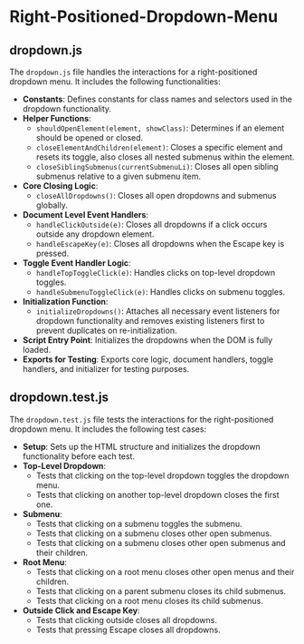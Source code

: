 # Right-Positioned-Dropdown-Menu

## dropdown.js

The `dropdown.js` file handles the interactions for a right-positioned dropdown menu. It includes the following functionalities:

- **Constants**: Defines constants for class names and selectors used in the dropdown functionality.
- **Helper Functions**:
  - `shouldOpenElement(element, showClass)`: Determines if an element should be opened or closed.
  - `closeElementAndChildren(element)`: Closes a specific element and resets its toggle, also closes all nested submenus within the element.
  - `closeSiblingSubmenus(currentSubmenuLi)`: Closes all open sibling submenus relative to a given submenu item.
- **Core Closing Logic**:
  - `closeAllDropdowns()`: Closes all open dropdowns and submenus globally.
- **Document Level Event Handlers**:
  - `handleClickOutside(e)`: Closes all dropdowns if a click occurs outside any dropdown element.
  - `handleEscapeKey(e)`: Closes all dropdowns when the Escape key is pressed.
- **Toggle Event Handler Logic**:
  - `handleTopToggleClick(e)`: Handles clicks on top-level dropdown toggles.
  - `handleSubmenuToggleClick(e)`: Handles clicks on submenu toggles.
- **Initialization Function**:
  - `initializeDropdowns()`: Attaches all necessary event listeners for dropdown functionality and removes existing listeners first to prevent duplicates on re-initialization.
- **Script Entry Point**: Initializes the dropdowns when the DOM is fully loaded.
- **Exports for Testing**: Exports core logic, document handlers, toggle handlers, and initializer for testing purposes.

## dropdown.test.js

The `dropdown.test.js` file tests the interactions for the right-positioned dropdown menu. It includes the following test cases:

- **Setup**: Sets up the HTML structure and initializes the dropdown functionality before each test.
- **Top-Level Dropdown**:
  - Tests that clicking on the top-level dropdown toggles the dropdown menu.
  - Tests that clicking on another top-level dropdown closes the first one.
- **Submenu**:
  - Tests that clicking on a submenu toggles the submenu.
  - Tests that clicking on a submenu closes other open submenus.
  - Tests that clicking on a submenu closes other open submenus and their children.
- **Root Menu**:
  - Tests that clicking on a root menu closes other open menus and their children.
  - Tests that clicking on a parent submenu closes its child submenus.
  - Tests that clicking on a root menu closes its child submenus.
- **Outside Click and Escape Key**:
  - Tests that clicking outside closes all dropdowns.
  - Tests that pressing Escape closes all dropdowns.

